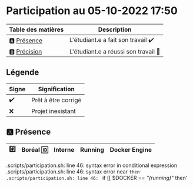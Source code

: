 # Participation au 05-10-2022 17:50

| Table des matières            | Description                                             |
|-------------------------------|---------------------------------------------------------|
| :a: [Présence](#a-présence)   | L'étudiant.e a fait son travail    :heavy_check_mark:   |
| :b: [Précision](#b-précision) | L'étudiant.e a réussi son travail  :tada:               |

## Légende

| Signe              | Signification                 |
|--------------------|-------------------------------|
| :heavy_check_mark: | Prêt à être corrigé           |
| :x:                | Projet inexistant             |

## :a: Présence

|:hash:| Boréal :id:                | Interne            | Running | Docker Engine |
|------|----------------------------|--------------------|---------|---------------|
.scripts/participation.sh: line 46: syntax error in conditional expression
.scripts/participation.sh: line 46: syntax error near `then'
.scripts/participation.sh: line 46: `   if [[ $DOCKER == *"(running)"* then'
